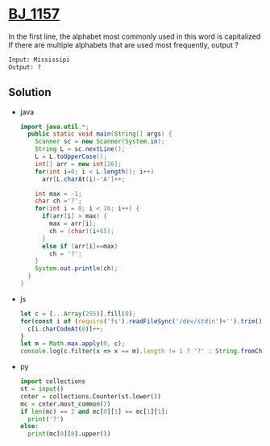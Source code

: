 # [BJ_1157](https://acmicpc.net/problem/1157)

In the first line, the alphabet most commonly used in this word is capitalized
If there are multiple alphabets that are used most frequently, output ?


```txt
Input: Mississipi
Output: ?
```

## Solution

* java

  ```java
  import java.util.*;
    public static void main(String[] args) {
      Scanner sc = new Scanner(System.in);
      String L = sc.nextLine();
      L = L.toUpperCase();
      int[] arr = new int[26];
      for(int i=0; i < L.length(); i++)
        arr[L.charAt(i)-'A']++;

      int max = -1;
      char ch ='?';
      for(int i = 0; i < 26; i++) {
        if(arr[i] > max) {
          max = arr[i];
          ch = (char)(i+65);
        }
        else if (arr[i]==max)
          ch = '?';
      }
      System.out.println(ch);
    }
  }
  ```

* js

  ```js
  let c = [...Array(255)].fill(0);
  for(const i of (require('fs').readFileSync('/dev/stdin')+'').trim().toUpperCase()) {
    c[i.charCodeAt(0)]++;
  }
  let m = Math.max.apply(0, c);
  console.log(c.filter(x => x == m).length != 1 ? '?' : String.fromCharCode(c.findIndex(x => x == m)))
  ```

* py

  ```py
  import collections
  st = input()
  cnter = collections.Counter(st.lower())
  mc = cnter.most_common(2)
  if len(mc) == 2 and mc[0][1] == mc[1][1]:
    print('?')
  else:
    print(mc[0][0].upper())
  ```
